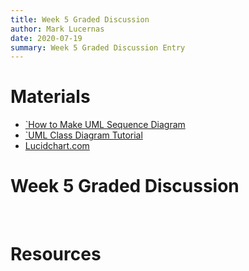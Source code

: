 ```yaml
---
title: Week 5 Graded Discussion
author: Mark Lucernas
date: 2020-07-19
summary: Week 5 Graded Discussion Entry
---
```



# Materials

  - [`How to Make UML Sequence Diagram](https://www.youtube.com/watch?v=pCK6prSq8aw)
  - [`UML Class Diagram Tutorial](https://www.youtube.com/watch?v=UI6lqHOVHic&list=PLUoebdZqEHTxNC7hWPPwLsBmWI0KEhZOd)
  - [Lucidchart.com](http://www.lucidchart.com)


# Week 5 Graded Discussion


<br>

# Resources

